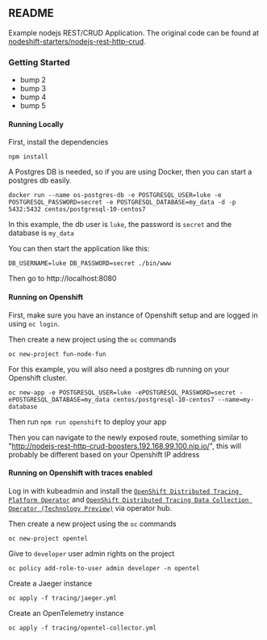 
## README

Example nodejs REST/CRUD Application. The original code can be found at [nodeshift-starters/nodejs-rest-http-crud](https://github.com/nodeshift-starters/nodejs-rest-http-crud).

### Getting Started
- bump 2
- bump 3
- bump 4
- bump 5

#### Running Locally

First, install the dependencies

`npm install`

A Postgres DB is needed, so if you are using Docker, then you can start a postgres db easily.

`docker run --name os-postgres-db -e POSTGRESQL_USER=luke -e POSTGRESQL_PASSWORD=secret -e POSTGRESQL_DATABASE=my_data -d -p 5432:5432 centos/postgresql-10-centos7`

In this example, the db user is `luke`, the password is `secret` and the database is `my_data`

You can then start the application like this:

`DB_USERNAME=luke DB_PASSWORD=secret ./bin/www`


Then go to http://localhost:8080


#### Running on Openshift

First, make sure you have an instance of Openshift setup and are logged in using `oc login`.

Then create a new project using the `oc` commands

`oc new-project fun-node-fun`

For this example, you will also need a postgres db running on your Openshift cluster.

`oc new-app -e POSTGRESQL_USER=luke -ePOSTGRESQL_PASSWORD=secret -ePOSTGRESQL_DATABASE=my_data centos/postgresql-10-centos7 --name=my-database`

Then run `npm run openshift` to deploy your app

Then you can navigate to the newly exposed route, something similar to "http://nodejs-rest-http-crud-boosters.192.168.99.100.nip.io/",  this will probably be different based on your Openshift IP address

#### Running on Openshift with traces enabled

Log in with kubeadmin and install the [`OpenShift Distributed Tracing Platform Operator`](https://docs.openshift.com/container-platform/4.10/distr_tracing/distr_tracing_install/distr-tracing-deploying-jaeger.html) and [`OpenShift Distributed Tracing Data Collection Operator (Technology Preview)`](https://docs.openshift.com/container-platform/4.10/distr_tracing/distr_tracing_install/distr-tracing-deploying-otel.html) via operator hub.
 
Then create a new project using the `oc` commands

```
oc new-project opentel
```

Give to `developer` user admin rights on the project

```
oc policy add-role-to-user admin developer -n opentel
```

Create a Jaeger instance

```
oc apply -f tracing/jaeger.yml
```

Create an OpenTelemetry instance

```
oc apply -f tracing/opentel-collector.yml
```
